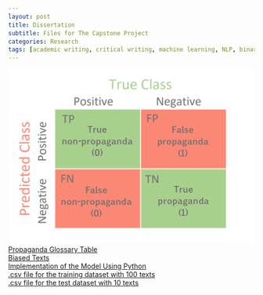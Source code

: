 ```yaml
---
layout: post
title: Dissertation
subtitle: Files for The Capstone Project
categories: Research
tags: [academic writing, critical writing, machine learning, NLP, binary classification, linear regression]
---
```

 
 ![Confusion Matrix](/assets/images/banners/Confusion_Matrix.png)<br>
[Propaganda Glossary Table](https://github.com/Vasilisalook/vasilisalook.github.io/blob/main/Propaganda%20Glossary.xlsx) <br>
[Biased Texts](https://github.com/Vasilisalook/vasilisalook.github.io/blob/main/Biased%20Texts.docx)<br>
 [Implementation of the Model Using Python](https://github.com/Vasilisalook/vasilisalook.github.io/blob/main/ideal_test_in_Python.py) <br>
  [.csv file for the training dataset with 100 texts](https://github.com/Vasilisalook/vasilisalook.github.io/blob/main/dataset100.csv) <br>
    [.csv file for the test dataset with 10 texts](https://github.com/Vasilisalook/vasilisalook.github.io/blob/main/test.csv) <br>


